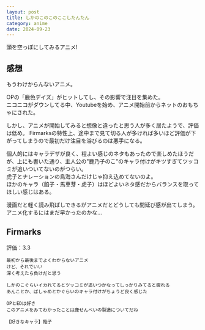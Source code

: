 ```yaml
---
layout: post
title: しかのこのこのここしたんたん
category: anime
date: 2024-09-23
---
```


頭を空っぽにしてみるアニメ!

## 感想

もうわけからんないアニメ。

OPの「鹿色デイズ」がヒットしてし、その影響で注目を集めた。  
ニコニコがダウンしてる中、Youtubeを始め、アニメ開始前からネットのおもちゃにされた。  

しかし、アニメが開始してみると想像と違ったと思う人が多く居たようで、評価は低め。
Firmarksの特性上、途中まで見て切る人が多ければ多いほど評価が下がってしまうので最初だけ注目を浴びるのは悪手になる。  

個人的にはキャラデザが良く、程よい感じのネタもあったので楽しめたほうだが、上にも書いた通り、主人公の"鹿乃子のこ"のキャラ付けがキツすぎてツッコミが追いついてないのがつらい。  
虎子とナレーションの鳥海さんだけじゃ抑え込めてないのよ。  
ほかのキャラ（餡子・馬車芽・虎子）はほどよいネタ感だからバランスを取ってほしい感じはある。  

漫画だと軽く読み飛ばしできるがアニメだとどうしても間延び感が出てしまう。  
アニメ化するにはまだ早かったのかな…

## Firmarks

評価：3.3

```text
最初から最後までよくわからないアニメ
けど、それでいい
深く考えたら負けだと思う

しかのこぐらいイカれてるとツッコミが追いつかなってしっかりみてると疲れる
あんことか、ばしゃめとかぐらいのキャラ付けがちょうど良く感じた

OPとEDは好き
このアニメをみてわかったことは鹿せんべいの製造についてだね

【好きなキャラ】餡子
```
